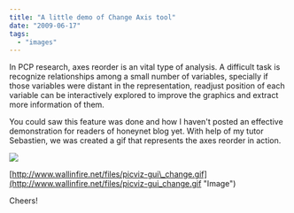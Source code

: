 ```yaml
---
title: "A little demo of Change Axis tool"
date: "2009-06-17"
tags: 
  - "images"
---
```


  
  
In PCP research, axes reorder is an vital type of analysis. A difficult task is recognize relationships among a small number of variables, specially if those variables were distant in the representation, readjust position of each variable can be interactively explored to improve the graphics and extract more information of them.

  

You could saw this feature was done and how I haven't posted an effective demonstration for readers of honeynet blog yet. With help of my tutor Sebastien, we was created a gif that represents the axes reorder in action.

  

![](images/picviz-gui_change.gif)

  

[http://www.wallinfire.net/files/picviz-gui\_change.gif](http://www.wallinfire.net/files/picviz-gui_change.gif "Image")

  

Cheers!
